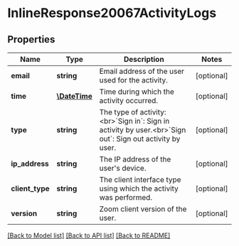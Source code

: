 # InlineResponse20067ActivityLogs

## Properties
Name | Type | Description | Notes
------------ | ------------- | ------------- | -------------
**email** | **string** | Email address of the user used for the activity. | [optional] 
**time** | [**\DateTime**](\DateTime.md) | Time during which the activity occurred. | [optional] 
**type** | **string** | The type of activity: &lt;br&gt;&#x60;Sign in&#x60;: Sign in activity by user.&lt;br&gt;&#x60;Sign out&#x60;: Sign out activity by user. | [optional] 
**ip_address** | **string** | The IP address of the user&#39;s device. | [optional] 
**client_type** | **string** | The client interface type using which the activity was performed. | [optional] 
**version** | **string** | Zoom client version of the user. | [optional] 

[[Back to Model list]](../README.md#documentation-for-models) [[Back to API list]](../README.md#documentation-for-api-endpoints) [[Back to README]](../README.md)


